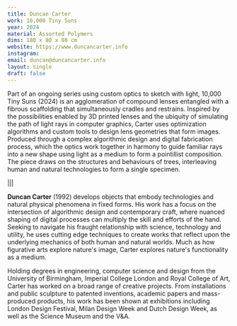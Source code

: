 ```yaml
---
title: Duncan Carter
work: 10,000 Tiny Suns
year: 2024
material: Assorted Polymers
dims: 180 x 80 x 80 cm 
website: https://www.duncancarter.info
instagram: 
email: duncan@duncancarter.info
layout: single
draft: false
---
```


Part of an ongoing series using custom optics to sketch with light, 10,000 Tiny Suns (2024) is an agglomeration of compound lenses entangled with a fibrous scaffolding that simultaneously cradles and restrains. Inspired by the possibilities enabled by 3D printed lenses and the ubiquity of simulating the path of light rays in computer graphics, Carter uses optimization algorithms and custom tools to design lens geometries that form images. Produced through a complex algorithmic design and digital fabrication process, which the optics work together in harmony to guide familiar rays into a new shape using light as a medium to form a pointillist composition. The piece draws on the structures and behaviours of trees, interleaving human and natural technologies to form a single specimen.

|||

<b>Duncan Carter</b> (1992) develops objects that embody technologies and natural physical phenomena in fixed forms. His work has a focus on the intersection of algorithmic design and contemporary craft, where nuanced shaping of digital processes can multiply the skill and efforts of the hand. Seeking to navigate his fraught relationship with science, technology and utility, he uses cutting edge techniques to create works that reflect upon the underlying mechanics of both human and natural worlds. Much as how figurative arts explore nature's image, Carter explores nature's functionality as a medium.

Holding degrees in engineering, computer science and design from the University of Birmingham, Imperial College London and Royal College of Art, Carter has worked on a broad range of creative projects. From installations and public sculpture to patented inventions, academic papers and mass-produced products, his work has been shown at exhibitions including London Design Festival, Milan Design Week and Dutch Design Week, as well as the Science Museum and the V&A.
